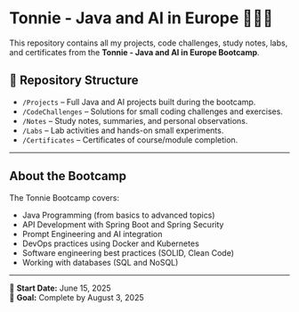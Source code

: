 # Tonnie - Java and AI in Europe 🧑‍💻🤖

This repository contains all my projects, code challenges, study notes, labs, and certificates from the **Tonnie - Java and AI in Europe Bootcamp**.

## 📂 Repository Structure

- `/Projects` – Full Java and AI projects built during the bootcamp.
- `/CodeChallenges` – Solutions for small coding challenges and exercises.
- `/Notes` – Study notes, summaries, and personal observations.
- `/Labs` – Lab activities and hands-on small experiments.
- `/Certificates` – Certificates of course/module completion.

---

## About the Bootcamp

The Tonnie Bootcamp covers:

- Java Programming (from basics to advanced topics)
- API Development with Spring Boot and Spring Security
- Prompt Engineering and AI integration
- DevOps practices using Docker and Kubernetes
- Software engineering best practices (SOLID, Clean Code)
- Working with databases (SQL and NoSQL)

---

📅 **Start Date:** June 15, 2025  
🎯 **Goal:** Complete by August 3, 2025  

